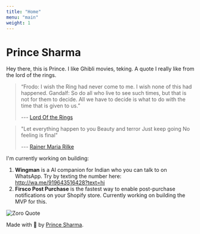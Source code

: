 ```yaml
---
title: "Home"
menu: "main"
weight: 1
---
```


# Prince Sharma

Hey there, this is Prince. I like Ghibli movies, teking. A quote I really like from the lord of the rings.

> “Frodo: I wish the Ring had never come to me. I wish none of this had happened.
> Gandalf: So do all who live to see such times, but that is not for them to decide.
> All we have to decide is what to do with the time that is given to us.”
>
> --- [Lord Of the Rings](https://www.goodreads.com/quotes/1046665-frodo-i-wish-the-ring-had-never-come-to-me)

> "Let everything happen to you
> Beauty and terror
> Just keep going
> No feeling is final"
>
> --- [Rainer Maria Rilke](https://www.goodreads.com/quotes/95915-let-everything-happen-to-you-beauty-and-terror-just-keep)

I'm currently working on building: 
1. **Wingman** is a AI companion for Indian who you can talk to on WhatsApp. Try by texting the number here: http://wa.me/919643516428?text=hi 
2. **Firsco Post Purchase** is the fastest way to enable post-purchase notifications on your Shopify store. Currently working on building the MVP for this.

![Zoro Quote](https://raw.githubusercontent.com/Prince-sharma/blog/main/data/images/onepiece/og.png)

Made with 💟 by [Prince Sharma](http://linkedin.com/in/astronautprince/).
